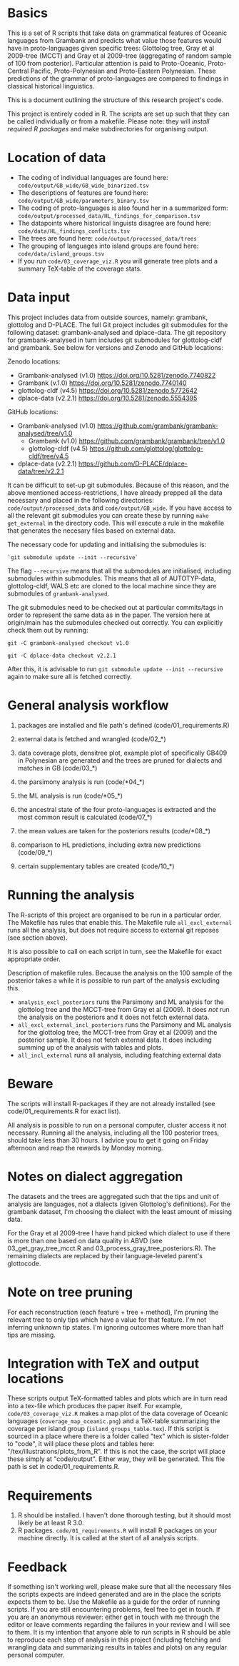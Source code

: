 # Basics

This is a set of R scripts that take data on grammatical features of Oceanic languages from Grambank and predicts what value those features would have in proto-languages given specific trees: Glottolog tree, Gray et al 2009-tree (MCCT) and Gray et al 2009-tree (aggregating of random sample of 100 from posterior). Particular attention is paid to Proto-Oceanic, Proto-Central Pacific, Proto-Polynesian and Proto-Eastern Polynesian. These predictions of the grammar of proto-languages are compared to findings in classical historical linguistics.

This is a document outlining the structure of this research project's code.

This project is entirely coded in R. The scripts are set up such that they can be called individually or from a makefile. Please note: they will *install required R packages* and make subdirectories for organising output.

# Location of data

-   The coding of individual languages are found here: `code/output/GB_wide/GB_wide_binarized.tsv`
-   The descriptions of features are found here: `code/output/GB_wide/parameters_binary.tsv`
-   The coding of proto-languages is also found her in a summarized form: `code/output/processed_data/HL_findings_for_comparison.tsv`
-   The datapoints where historical linguists disagree are found here: `code/data/HL_findings_conflicts.tsv`
-   The trees are found here: `code/output/processed_data/trees`
-   The grouping of languages into island groups are found here: `code/data/island_groups.tsv`
-   If you run `code/03_coverage_viz.R` you will generate tree plots and a summary TeX-table of the coverage stats.

# Data input
This project includes data from outside sources, namely: grambank, glottolog and D-PLACE. The full Git project includes git submodules for the following dataset: grambank-analysed and dplace-data. The git repository for grambank-analysed in turn includes git submodules for glottolog-cldf and grambank. See below for versions and Zenodo and GitHub locations:

Zenodo locations:

*   Grambank-analysed (v1.0) <https://doi.org/10.5281/zenodo.7740822>
*   Grambank (v.1.0) <https://doi.org/10.5281/zenodo.7740140>
*   glottolog-cldf (v4.5) <https://doi.org/10.5281/zenodo.5772642>
*   dplace-data (v2.2.1) <https://doi.org/10.5281/zenodo.5554395>

GitHub locations:
* Grambank-analysed (v1.0) <https://github.com/grambank/grambank-analysed/tree/v1.0>
    -  Grambank (v1.0) <https://github.com/grambank/grambank/tree/v1.0>
    -  glottolog-cldf (v4.5) <https://github.com/glottolog/glottolog-cldf/tree/v4.5>
* dplace-data (v2.2.1) <https://github.com/D-PLACE/dplace-data/tree/v2.2.1>

It can be difficult to set-up git submodules. Because of this reason, and the above mentioned access-restrictions, I have already prepped all the data necessary and placed in the following directories: `code/output/processed_data` and `code/output/GB_wide`. If you have access to all the relevant git submodules you can create these by running `make get_external` in the directory code. This will execute a rule in the makefile that generates the necesary files based on external data.

The necessary code for updating and initialising the submodules is:

    `git submodule update --init --recursive`
    
The flag `--recursive` means that all the submodules are initialised, including submodules within submodules. This means that all of AUTOTYP-data, glottolog-cldf, WALS etc are cloned to the local machine since they are submodules of `grambank-analysed`.
    
The git submodules need to be checked out at particular commits/tags in order to represent the same data as in the paper. The version here at origin/main has the submodules checked out correctly. You can explicitly check them out by running:

```
git -C grambank-analysed checkout v1.0

git -C dplace-data checkout v2.2.1
```

After this, it is advisable to run `git submodule update --init --recursive` again to make sure all is fetched correctly.

# General analysis workflow

1.  packages are installed and file path's defined (code/01_requirements.R)

2.  external data is fetched and wrangled (code/02\_\*)

3.  data coverage plots, densitree plot, example plot of specifically GB409 in Polynesian are generated and the trees are pruned for dialects and matches in GB (code/03\_\*)

4.  the parsimony analysis is run (code/\*04\_\*)

5.  the ML analysis is run (code/\*05\_\*)

6.  the ancestral state of the four proto-languages is extracted and the most common result is calculated (code/07\_\*)

7.  the mean values are taken for the posteriors results (code/\*08\_\*)

8.  comparison to HL predictions, including extra new predictions (code/09\_\*)

9.  certain supplementary tables are created (code/10\_\*)

# Running the analysis

The R-scripts of this project are organised to be run in a particular order. The Makefile has rules that enable this. The Makefile rule `all_excl_external` runs all the analysis, but does not require access to external git reposes (see section above).

It is also possible to call on each script in turn, see the Makefile for exact appropriate order.

Description of makefile rules. Because the analysis on the 100 sample of the posterior takes a while it is possible to run part of the analysis excluding this.

-   `analysis_excl_posteriors` runs the Parsimony and ML analysis for the glottolog tree and the MCCT-tree from Gray et al (2009). It does *not* run the analysis on the posteriors and it does not fetch external data.
-   `all_excl_external_incl_posteriors` runs the Parsimony and ML analysis for the glottolog tree, the MCCT-tree from Gray et al (2009) and the posterior sample. It does not fetch external data. It does including summing up of the analysis with tables and plots.
-   `all_incl_external` runs all analysis, including featching external data

# Beware

The scripts will install R-packages if they are not already installed (see code/01_requirements.R for exact list).

All analysis is possible to run on a personal computer, cluster access it not necessary. Running all the analysis, including all the 100 posterior trees, should take less than 30 hours. I advice you to get it going on Friday afternoon and reap the rewards by Monday morning.

# Notes on dialect aggregation

The datasets and the trees are aggregated such that the tips and unit of analysis are languages, not a dialects (given Glottolog's definitions). For the grambank dataset, I'm choosing the dialect with the least amount of missing data.

For the Gray et al 2009-tree I have hand picked which dialect to use if there is more than one based on data quality in ABVD (see 03_get_gray_tree_mcct.R and 03_process_gray_tree_posteriors.R). The remaining dialects are replaced by their language-leveled parent's glottocode.

# Note on tree pruning

For each reconstruction (each feature + tree + method), I'm pruning the relevant tree to only tips which have a value for that feature. I'm not inferring unknown tip states. I'm ignoring outcomes where more than half tips are missing.

# Integration with TeX and output locations

These scripts output TeX-formatted tables and plots which are in turn read into a tex-file which produces the paper itself. For example, `code/03_coverage_viz.R` makes a map plot of the data coverage of Oceanic languages (`coverage_map_oceanic.png`) and a TeX-table summarizing the coverage per island group (`island_groups_table.tex`). If this script is sourced in a place where there is a folder called "tex" which is sister-folder to "code", it will place these plots and tables here: "/tex/illustrations/plots_from_R". If this is not the case, the script will place these simply at "code/output". Either way, they will be generated. This file path is set in code/01_requirements.R.

# Requirements

1.  R should be installed. I haven't done thorough testing, but it should most likely be at least R 3.0.
2.  R packages. `code/01_requirements.R` will install R packages on your machine directly. It is called at the start of all analysis scripts.

# Feedback

If something isn't working well, please make sure that all the necessary files the scripts expects are indeed generated and are in the place the scripts expects them to be. Use the Makefile as a guide for the order of running scripts. If you are still encountering problems, feel free to get in touch. If you are an anonymous reviewer: either get in touch with me through the editor or leave comments regarding the failures in your review and I will see to them. It is my intention that anyone able to run scripts in R should be able to reproduce each step of analysis in this project (including fetching and wrangling data and summarizing results in tables and plots) on any regular personal computer.
